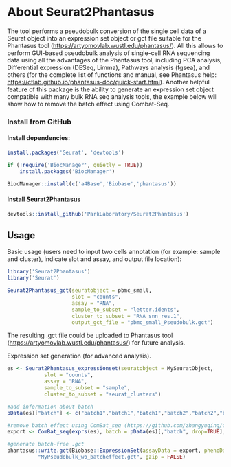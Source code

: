 # About Seurat2Phantasus
The tool performs a pseudobulk conversion of the single cell data of a Seurat object into an expression set object or gct file suitable for the Phantasus tool (https://artyomovlab.wustl.edu/phantasus/).
All this allows to perform GUI-based pseudobulk analysis of single-cell RNA sequencing data using all the advantages of the Phantasus tool, including PCA analysis, Differential expression (DESeq, Limma), 
Pathways analysis (fgsea), and others (for the complete list of functions and manual, see Phantasus help: https://ctlab.github.io/phantasus-doc/quick-start.html). 
Another helpful feature of this package is the ability to generate an expression set object compatible with many bulk RNA seq analysis tools, the example below will show how to remove the batch effect using Combat-Seq.

### Install from GitHub
#### Install dependencies:
```r
install.packages('Seurat', 'devtools')

if (!require('BiocManager', quietly = TRUE))
    install.packages('BiocManager')

BiocManager::install(c('a4Base','Biobase','phantasus'))
```
#### Install Seurat2Phantasus
```r
devtools::install_github('ParkLaboratory/Seurat2Phantasus')
```
## Usage

Basic usage (users need to input two cells annotation (for example: sample and cluster), indicate slot and assay, and output file location):

```r
library('Seurat2Phantasus')
library('Seurat')

Seurat2Phantasus_gct(seuratobject = pbmc_small,
                     slot = "counts",
                     assay = "RNA",
                     sample_to_subset = "letter.idents",
                     cluster_to_subset = "RNA_snn_res.1",
                     output_gct_file = "pbmc_small_Pseudobulk.gct")
```
The resulting .gct file could be uploaded to Phantasus tool (https://artyomovlab.wustl.edu/phantasus/) for future analysis.

Expression set generation (for advanced analysis).

```r
es <- Seurat2Phantasus_expressionset(seuratobject = MySeuratObject,
            slot = "counts",
            assay = "RNA",
            sample_to_subset = "sample",
            cluster_to_subset = "seurat_clusters")

#add information about batch
pData(es)["batch"] <- c("batch1","batch1","batch1","batch2","batch2","batch2")

#remove batch effect using ComBat_seq (https://github.com/zhangyuqing/ComBat-seq)
export <- ComBat_seq(exprs(es), batch = pData(es)[,"batch", drop=TRUE], group = NULL)

#generate batch-free .gct
phantasus::write.gct(Biobase::ExpressionSet(assayData = export, phenoData = new("AnnotatedDataFrame",pData(es))), 
          "MyPseudobulk_wo_batcheffect.gct", gzip = FALSE)

```
